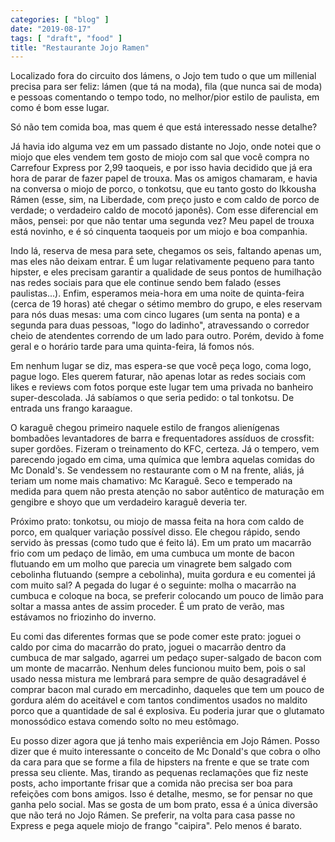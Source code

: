 ```yaml
---
categories: [ "blog" ]
date: "2019-08-17"
tags: [ "draft", "food" ]
title: "Restaurante Jojo Ramen"
---
```

Localizado fora do circuito dos lámens, o Jojo tem tudo o que um millenial precisa para ser feliz: lámen (que tá na moda), fila (que nunca sai de moda) e pessoas comentando o tempo todo, no melhor/pior estilo de paulista, em como é bom esse lugar.

Só não tem comida boa, mas quem é que está interessado nesse detalhe?

Já havia ido alguma vez em um passado distante no Jojo, onde notei que o miojo que eles vendem tem gosto de miojo com sal que você compra no Carrefour Express por 2,99 taoqueis, e por isso havia decidido que já era hora de parar de fazer papel de trouxa. Mas os amigos chamaram, e havia na conversa o miojo de porco, o tonkotsu, que eu tanto gosto do Ikkousha Rámen (esse, sim, na Liberdade, com preço justo e com caldo de porco de verdade; o verdadeiro caldo de mocotó japonês). Com esse diferencial em mãos, pensei: por que não tentar uma segunda vez? Meu papel de trouxa está novinho, e é só cinquenta taoqueis por um miojo e boa companhia.

Indo lá, reserva de mesa para sete, chegamos os seis, faltando apenas um, mas eles não deixam entrar. É um lugar relativamente pequeno para tanto hipster, e eles precisam garantir a qualidade de seus pontos de humilhação nas redes sociais para que ele continue sendo bem falado (esses paulistas...). Enfim, esperamos meia-hora em uma noite de quinta-feira (cerca de 19 horas) até chegar o sétimo membro do grupo, e eles reservam para nós duas mesas: uma com cinco lugares (um senta na ponta) e a segunda para duas pessoas, "logo do ladinho", atravessando o corredor cheio de atendentes correndo de um lado para outro. Porém, devido à fome geral e o horário tarde para uma quinta-feira, lá fomos nós.

Em nenhum lugar se diz, mas espera-se que você peça logo, coma logo, pague logo. Eles querem faturar, não apenas lotar as redes sociais com likes e reviews com fotos porque este lugar tem uma privada no banheiro super-descolada. Já sabíamos o que seria pedido: o tal tonkotsu. De entrada uns frango karaague.

O karaguê chegou primeiro naquele estilo de frangos alienígenas bombadões levantadores de barra e frequentadores assíduos de crossfit: super gordões. Fizeram o treinamento do KFC, certeza. Já o tempero, vem parecendo jogado em cima, uma química que lembra aquelas comidas do Mc Donald's. Se vendessem no restaurante com o M na frente, aliás, já teriam um nome mais chamativo: Mc Karaguê. Seco e temperado na medida para quem não presta atenção no sabor autêntico de maturação em gengibre e shoyo que um verdadeiro karaguê deveria ter.

Próximo prato: tonkotsu, ou miojo de massa feita na hora com caldo de porco, em qualquer variação possível disso. Ele chegou rápido, sendo servido às pressas (como tudo que é feito lá). Em um prato um macarrão frio com um pedaço de limão, em uma cumbuca um monte de bacon flutuando em um molho que parecia um vinagrete bem salgado com cebolinha flutuando (sempre a cebolinha), muita gordura e eu comentei já com muito sal? A pegada do lugar é o seguinte: molha o macarrão na cumbuca e coloque na boca, se preferir colocando um pouco de limão para soltar a massa antes de assim proceder. É um prato de verão, mas estávamos no friozinho do inverno.

Eu comi das diferentes formas que se pode comer este prato: joguei o caldo por cima do macarrão do prato, joguei o macarrão dentro da cumbuca de mar salgado, agarrei um pedaço super-salgado de bacon com um monte de macarrão. Nenhum deles funcionou muito bem, pois o sal usado nessa mistura me lembrará para sempre de quão desagradável é comprar bacon mal curado em mercadinho, daqueles que tem um pouco de gordura além do aceitável e com tantos condimentos usados no maldito porco que a quantidade de sal é explosiva. Eu poderia jurar que o glutamato monossódico estava comendo solto no meu estômago.

Eu posso dizer agora que já tenho mais experiência em Jojo Rámen. Posso dizer que é muito interessante o conceito de Mc Donald's que cobra o olho da cara para que se forme a fila de hipsters na frente e que se trate com pressa seu cliente. Mas, tirando as pequenas reclamações que fiz neste posts, acho importante frisar que a comida não precisa ser boa para refeições com bons amigos. Isso é detalhe, mesmo, se for pensar no que ganha pelo social. Mas se gosta de um bom prato, essa é a única diversão que não terá no Jojo Rámen. Se preferir, na volta para casa passe no Express e pega aquele miojo de frango "caipira". Pelo menos é barato.

